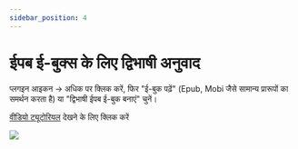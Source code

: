 ```yaml
---
sidebar_position: 4
---
```


# ईपब ई-बुक्स के लिए द्विभाषी अनुवाद

प्लगइन आइकन -> अधिक पर क्लिक करें, फिर "ई-बुक पढ़ें" (Epub, Mobi जैसे सामान्य प्रारूपों का समर्थन करता है) या "द्विभाषी ईपब ई-बुक बनाएं" चुनें।

[वीडियो ट्यूटोरियल](https://www.bilibili.com/video/BV1CM41137CJ/?spm_id_from=333.999.0.0) देखने के लिए क्लिक करें

![](https://s.immersivetranslate.com/assets/uploads/CleanShot%202024-05-06%20at%2023.40.09@2x-VrcU8I.png)

